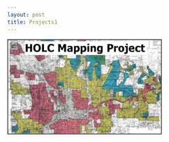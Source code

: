 ```yaml
---
layout: post
title: Projects1
---
```



<a href="/Projects/HOLC.md">
    <img src="/Projects/HOLC_tile.jpg" width="350" alt="HOLC" title="HOLC Mapping Project" style="border:2px solid #555" />
 </a>
